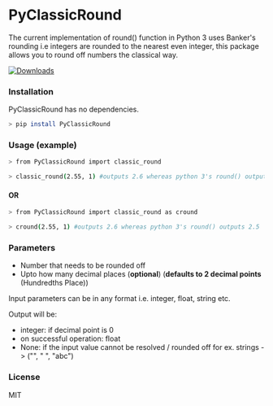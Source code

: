 # PyClassicRound

The current implementation of round() function in Python 3 uses Banker's rounding i.e integers are rounded to the nearest even integer, this package allows you to round off numbers the classical way.

[![Downloads](https://pepy.tech/badge/pyclassicround)](https://pepy.tech/project/pyclassicround)

### Installation

PyClassicRound has no dependencies.

```sh
> pip install PyClassicRound
```

### Usage (example)

```sh
> from PyClassicRound import classic_round

> classic_round(2.55, 1) #outputs 2.6 whereas python 3's round() outputs 2.5
```
#### OR

```sh
> from PyClassicRound import classic_round as cround

> cround(2.55, 1) #outputs 2.6 whereas python 3's round() outputs 2.5
```

### Parameters

- Number that needs to be rounded off
- Upto how many decimal places (__optional__) (**defaults to 2 decimal points** (Hundredths Place))

Input parameters can be in any format i.e. integer, float, string etc.

Output will be:
- integer: if decimal point is 0
- on successful operation: float
- None: if the input value cannot be resolved / rounded off for ex. strings -> ("", " ", "abc")

### License
MIT
